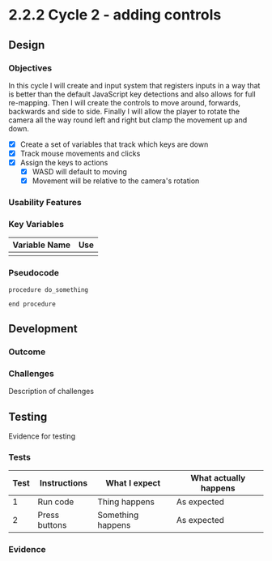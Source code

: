 # 2.2.2 Cycle 2 - adding controls

## Design

### Objectives

In this cycle I will create and input system that registers inputs in a way that is better than the default JavaScript key detections and also allows for full re-mapping. Then I will create the controls to move around, forwards, backwards and side to side. Finally I will allow the player to rotate the camera all the way round left and right but clamp the movement up and down.

* [x] Create a set of variables that track which keys are down
* [x] Track mouse movements and clicks
* [x] Assign the keys to actions
  * [x] WASD will default to moving
  * [x] Movement will be relative to the camera's rotation

### Usability Features

### Key Variables

| Variable Name | Use |
| ------------- | --- |
|               |     |

### Pseudocode

```
procedure do_something
    
end procedure
```

## Development

### Outcome

### Challenges

Description of challenges

## Testing

Evidence for testing

### Tests

| Test | Instructions  | What I expect     | What actually happens |
| ---- | ------------- | ----------------- | --------------------- |
| 1    | Run code      | Thing happens     | As expected           |
| 2    | Press buttons | Something happens | As expected           |

### Evidence
